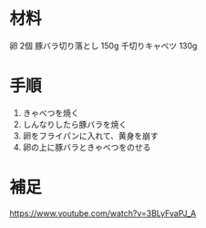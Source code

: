 
# 材料

卵 2個
豚バラ切り落とし 150g
千切りキャベツ 130g

# 手順

1. きゃべつを焼く
2. しんなりしたら豚バラを焼く
3. 卵をフライパンに入れて、黄身を崩す
4. 卵の上に豚バラときゃべつをのせる

# 補足

https://www.youtube.com/watch?v=3BLyFvaPJ_A